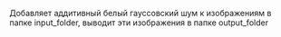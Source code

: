 Добавляет аддитивный белый гауссовский шум к изображениям в папке input_folder, выводит эти изображения в папке output_folder

